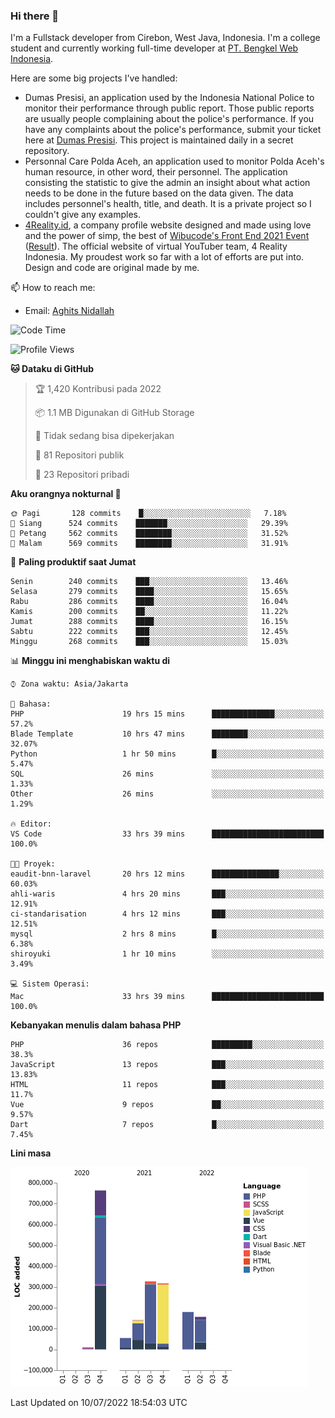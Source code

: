 ### Hi there 👋
I'm a Fullstack developer from Cirebon, West Java, Indonesia. I'm a college student and currently working full-time developer at [PT. Bengkel Web Indonesia](https://github.com/PT-Bengkel-Web-Indonesia).

Here are some big projects I've handled:
- Dumas Presisi, an application used by the Indonesia National Police to monitor their performance through public report. Those public reports are usually people complaining about the police's performance. If you have any complaints about the police's performance, submit your ticket here at [Dumas Presisi](https://dumaspresisi.polri.go.id/dumaspro). This project is maintained daily in a secret repository.
- Personnal Care Polda Aceh, an application used to monitor Polda Aceh's human resource, in other word, their personnel. The application consisting the statistic to give the admin an insight about what action needs to be done in the future based on the data given. The data includes personnel's health, title, and death. It is a private project so I couldn't give any examples.
- [4Reality.id](https://4reality.id), a company profile website designed and made using love and the power of simp, the best of [Wibucode's Front End 2021 Event](https://github.com/wibucode02/submision-event-frontend-2021) ([Result](https://github.com/wibucode02/top-5-pemenang-event-front-end-wibucode-2021)). The official website of virtual YouTuber team, 4 Reality Indonesia. My proudest work so far with a lot of efforts are put into. Design and code are original made by me.

📫 How to reach me:
- Email: [Aghits Nidallah](mailto:yourlovelydev@gmail.com)

<!--START_SECTION:waka-->
![Code Time](http://img.shields.io/badge/Code%20Time-0%20secs-blue)

![Profile Views](http://img.shields.io/badge/Profil%20dilihat-11-blue)

**🐱 Dataku di GitHub** 

> 🏆 1,420 Kontribusi pada 2022
 > 
> 📦 1.1 MB Digunakan di GitHub Storage 
 > 
> 🚫 Tidak sedang bisa dipekerjakan
 > 
> 📜 81 Repositori publik 
 > 
> 🔑 23 Repositori pribadi  
 > 
**Aku orangnya nokturnal 🦉** 

```text
🌞 Pagi       128 commits    █░░░░░░░░░░░░░░░░░░░░░░░░   7.18% 
🌆 Siang      524 commits    ███████░░░░░░░░░░░░░░░░░░   29.39% 
🌃 Petang     562 commits    ████████░░░░░░░░░░░░░░░░░   31.52% 
🌙 Malam      569 commits    ████████░░░░░░░░░░░░░░░░░   31.91%

```
📅 **Paling produktif saat Jumat** 

```text
Senin        240 commits    ███░░░░░░░░░░░░░░░░░░░░░░   13.46% 
Selasa       279 commits    ████░░░░░░░░░░░░░░░░░░░░░   15.65% 
Rabu         286 commits    ████░░░░░░░░░░░░░░░░░░░░░   16.04% 
Kamis        200 commits    ██░░░░░░░░░░░░░░░░░░░░░░░   11.22% 
Jumat        288 commits    ████░░░░░░░░░░░░░░░░░░░░░   16.15% 
Sabtu        222 commits    ███░░░░░░░░░░░░░░░░░░░░░░   12.45% 
Minggu       268 commits    ███░░░░░░░░░░░░░░░░░░░░░░   15.03%

```


📊 **Minggu ini menghabiskan waktu di** 

```text
⌚︎ Zona waktu: Asia/Jakarta

💬 Bahasa: 
PHP                      19 hrs 15 mins      ██████████████░░░░░░░░░░░   57.2% 
Blade Template           10 hrs 47 mins      ████████░░░░░░░░░░░░░░░░░   32.07% 
Python                   1 hr 50 mins        █░░░░░░░░░░░░░░░░░░░░░░░░   5.47% 
SQL                      26 mins             ░░░░░░░░░░░░░░░░░░░░░░░░░   1.33% 
Other                    26 mins             ░░░░░░░░░░░░░░░░░░░░░░░░░   1.29%

🔥 Editor: 
VS Code                  33 hrs 39 mins      █████████████████████████   100.0%

🐱‍💻 Proyek: 
eaudit-bnn-laravel       20 hrs 12 mins      ███████████████░░░░░░░░░░   60.03% 
ahli-waris               4 hrs 20 mins       ███░░░░░░░░░░░░░░░░░░░░░░   12.91% 
ci-standarisation        4 hrs 12 mins       ███░░░░░░░░░░░░░░░░░░░░░░   12.51% 
mysql                    2 hrs 8 mins        █░░░░░░░░░░░░░░░░░░░░░░░░   6.38% 
shiroyuki                1 hr 10 mins        ░░░░░░░░░░░░░░░░░░░░░░░░░   3.49%

💻 Sistem Operasi: 
Mac                      33 hrs 39 mins      █████████████████████████   100.0%

```

**Kebanyakan menulis dalam bahasa PHP** 

```text
PHP                      36 repos            █████████░░░░░░░░░░░░░░░░   38.3% 
JavaScript               13 repos            ███░░░░░░░░░░░░░░░░░░░░░░   13.83% 
HTML                     11 repos            ███░░░░░░░░░░░░░░░░░░░░░░   11.7% 
Vue                      9 repos             ██░░░░░░░░░░░░░░░░░░░░░░░   9.57% 
Dart                     7 repos             █░░░░░░░░░░░░░░░░░░░░░░░░   7.45%

```


**Lini masa**

![Chart not found](https://raw.githubusercontent.com/NikarashiHatsu/NikarashiHatsu/master/charts/bar_graph.png) 


 Last Updated on 10/07/2022 18:54:03 UTC
<!--END_SECTION:waka-->
